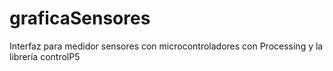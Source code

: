 # graficaSensores
Interfaz para medidor sensores con microcontroladores con Processing y la librería controlP5
